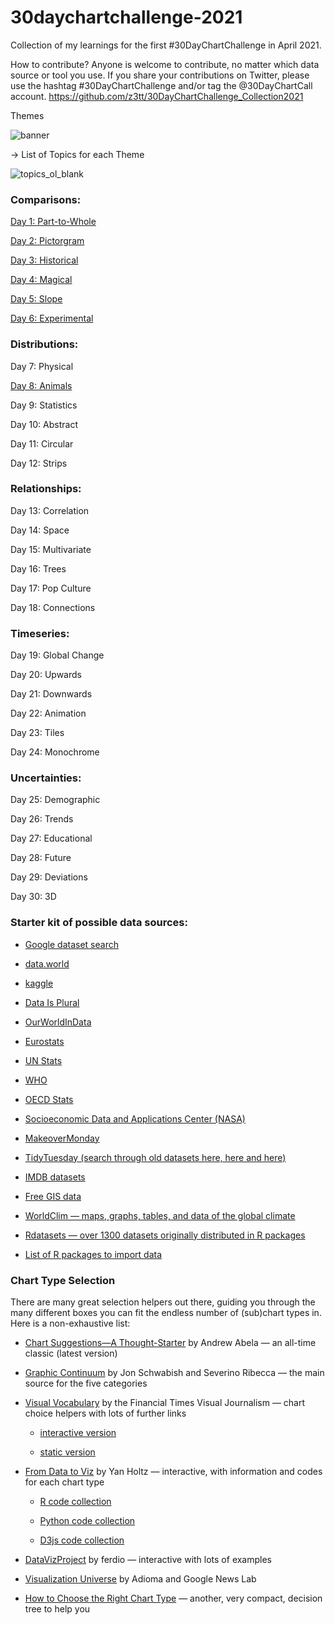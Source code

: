 # 30daychartchallenge-2021
Collection of my learnings for the first #30DayChartChallenge in April 2021.

How to contribute?
Anyone is welcome to contribute, no matter which data source or tool you use.
If you share your contributions on Twitter, please use the hashtag #30DayChartChallenge and/or tag the @30DayChartCall account.
https://github.com/z3tt/30DayChartChallenge_Collection2021

Themes

![banner](https://user-images.githubusercontent.com/62923332/145532114-fe5cba9e-00b9-4b85-a7b4-2ae828a990e3.png)



→ List of Topics for each Theme

![topics_ol_blank](https://user-images.githubusercontent.com/62923332/145532137-7edd23c8-ab10-412c-a37e-191bbea0ddaf.png)



### Comparisons:

[Day 1: Part-to-Whole](https://github.com/lk-learner/30daychartchallenge-2021/blob/main/30daychartchallenge_Day-1.png)

[Day 2: Pictorgram](https://github.com/lk-learner/30daychartchallenge-2021/blob/main/30daychartchallenge_Day-2.png)

[Day 3: Historical](https://github.com/lk-learner/30daychartchallenge-2021/blob/main/30daychartchallenge_Day-3.png)

[Day 4: Magical](https://github.com/lk-learner/30daychartchallenge-2021/blob/main/30daychartchallenge_Day-4.png)

[Day 5: Slope](https://github.com/lk-learner/30daychartchallenge-2021/blob/main/30daychartchallenge_Day-5.png)

[Day 6: Experimental](https://github.com/lk-learner/30daychartchallenge-2021/blob/main/30daychartchallenge_Day-6.png)

### Distributions:

Day 7: Physical

[Day 8: Animals](https://github.com/lk-learner/30daychartchallenge-2021/commit/a87cf03502776f42d9bffe87238f0eff05d83f0b)

Day 9: Statistics

Day 10: Abstract

Day 11: Circular

Day 12: Strips

### Relationships:

Day 13: Correlation

Day 14: Space

Day 15: Multivariate

Day 16: Trees

Day 17: Pop Culture

Day 18: Connections

### Timeseries:

Day 19: Global Change

Day 20: Upwards

Day 21: Downwards

Day 22: Animation

Day 23: Tiles

Day 24: Monochrome

### Uncertainties:

Day 25: Demographic

Day 26: Trends

Day 27: Educational

Day 28: Future

Day 29: Deviations

Day 30: 3D

### Starter kit of possible data sources:

* [Google dataset search](https://datasetsearch.research.google.com/)

* [data.world](https://data.world/)

* [kaggle](https://www.kaggle.com/datasets)

* [Data Is Plural](https://docs.google.com/spreadsheets/d/1wZhPLMCHKJvwOkP4juclhjFgqIY8fQFMemwKL2c64vk/edit#gid=0)

* [OurWorldInData](https://ourworldindata.org/)

* [Eurostats](https://ec.europa.eu/eurostat)

* [UN Stats](https://unstats.un.org/home/)

* [WHO](https://www.who.int/data/collections)

* [OECD Stats](https://stats.oecd.org/)

* [Socioeconomic Data and Applications Center (NASA)](https://sedac.ciesin.columbia.edu/)

* [MakeoverMonday](https://www.makeovermonday.co.uk/data/)

* [TidyTuesday (search through old datasets here, here and here)](https://github.com/rfordatascience/tidytuesday/tree/master/data/2021)

* [IMDB datasets](https://www.imdb.com/interfaces/)

* [Free GIS data](http://freegisdata.rtwilson.com/)

* [WorldClim — maps, graphs, tables, and data of the global climate](https://worldclim.org/)

* [Rdatasets — over 1300 datasets originally distributed in R packages](https://vincentarelbundock.github.io/Rdatasets/datasets.html)

* [List of R packages to import data](https://www.computerworld.com/article/3109890/these-r-packages-import-sports-weather-stock-data-and-more.html)

### Chart Type Selection

There are many great selection helpers out there, guiding you through the many different boxes you can fit the endless number of (sub)chart types in. Here is a non-exhaustive list:

* [Chart Suggestions—A Thought-Starter](http://extremepresentation.com/wp-content/uploads/choosing-a-good-chart-09-1.pdf) by Andrew Abela — an all-time classic (latest version)

* [Graphic Continuum](https://policyviz.com/2014/09/09/graphic-continuum/) by Jon Schwabish and Severino Ribecca — the main source for the five categories

* [Visual Vocabulary](https://github.com/Financial-Times/chart-doctor/tree/main/visual-vocabulary) by the Financial Times Visual Journalism — chart choice helpers with lots of further links

  * [interactive version](https://www.ft.com/chart-doctor)
  
  * [static version](https://raw.githubusercontent.com/ft-interactive/chart-doctor/master/visual-vocabulary/poster.png)

* [From Data to Viz](https://www.data-to-viz.com/) by Yan Holtz — interactive, with information and codes for each chart type

  * [R code collection](https://www.r-graph-gallery.com/)

  * [Python code collection](https://www.python-graph-gallery.com/)

  * [D3js code collection](https://www.d3-graph-gallery.com/)

* [DataVizProject](https://datavizproject.com/) by ferdio — interactive with lots of examples

* [Visualization Universe](http://visualizationuniverse.com/) by Adioma and Google News Lab

* [How to Choose the Right Chart Type](https://activewizards.com/blog/how-to-choose-the-right-chart-type-infographic/) — another, very compact, decision tree to help you

